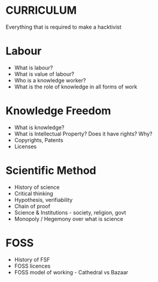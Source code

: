 # CURRICULUM

Everything that is required to make a hacktivist

# Labour 
- What is labour?
- What is value of labour?
- Who is a knowledge worker?
- What is the role of knowledge in all forms of work

# Knowledge Freedom
- What is knowledge?
- What is Intellectual Property? Does it have rights? Why?
- Copyrights, Patents
- Licenses

# Scientific Method
- History of science
- Critical thinking
- Hypothesis, verifiability
- Chain of proof
- Science & Institutions - society, religion, govt
- Monopoly / Hegemony over what is science

# FOSS
- History of FSF
- FOSS licences 
- FOSS model of working - Cathedral vs Bazaar
